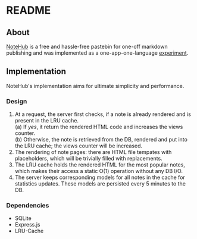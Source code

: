# README

## About

[NoteHub](https://www.notehub.org) is a free and hassle-free pastebin for one-off markdown publishing and was implemented as a one-app-one-language [experiment](https://notehub.org/ikqz8).

## Implementation

NoteHub's implementation aims for ultimate simplicity and performance.

### Design

1. At a request, the server first checks, if a note is already rendered and is present in the LRU cache.  
  (a) If _yes_, it return the rendered HTML code and increases the views counter.  
  (b) Otherwise, the note is retrieved from the DB, rendered and put into the LRU cache; the views counter will be increased.
2. The rendering of note pages: there are HTML file tempates with placeholders, which will be trivially filled with replacements.
3. The LRU cache holds the rendered HTML for the most popular notes, which makes their access a static O(1) operation without any DB I/O.
4. The server keeps corresponding models for all notes in the cache for statistics updates. These models are persisted every 5 minutes to the DB.

### Dependencies

- SQLite
- Express.js
- LRU-Cache
